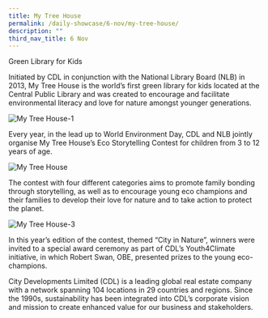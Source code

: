 ```yaml
---
title: My Tree House
permalink: /daily-showcase/6-nov/my-tree-house/
description: ""
third_nav_title: 6 Nov
---
```

Green Library for Kids  
  
Initiated by CDL in conjunction with the National Library Board (NLB) in 2013, My Tree House is the world’s first green library for kids located at the Central Public Library and was created to encourage and facilitate environmental literacy and love for nature amongst younger generations.

![My Tree House-1](https://www.cop-pavilion.gov.sg/images/Cluster%20B/6%20Nov/P3/Image1.webp)

Every year, in the lead up to World Environment Day, CDL and NLB jointly organise My Tree House’s Eco Storytelling Contest for children from 3 to 12 years of age.

![My Tree House](https://www.cop-pavilion.gov.sg/images/Cluster%20B/6%20Nov/P3/Image2.webp)

The contest with four different categories aims to promote family bonding through storytelling, as well as to encourage young eco champions and their families to develop their love for nature and to take action to protect the planet.

![My Tree House-3](https://www.cop-pavilion.gov.sg/images/Cluster%20B/6%20Nov/P3/Image3.webp)

In this year’s edition of the contest, themed “City in Nature”, winners were invited to a special award ceremony as part of CDL’s Youth4Climate initiative, in which Robert Swan, OBE, presented prizes to the young eco-champions.

City Developments Limited (CDL) is a leading global real estate company with a network spanning 104 locations in 29 countries and regions. Since the 1990s, sustainability has been integrated into CDL’s corporate vision and mission to create enhanced value for our business and stakeholders.